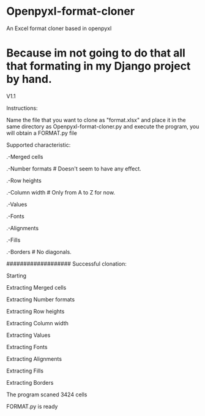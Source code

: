 # Openpyxl-format-cloner
An Excel format cloner based in openpyxl
# Because im not going to do that all that formating in my Django project by hand.
V1.1

Instructions:

Name the file that you want to clone as "format.xlsx" and place it in the same directory as Openpyxl-format-cloner.py and execute the program, you will obtain a FORMAT.py file 

Supported characteristic: 

.-Merged cells

.-Number formats # Doesn't seem to have any effect.

.-Row heights

.-Column width # Only from A to Z for now.

.-Values

.-Fonts

.-Alignments

.-Fills

.-Borders # No diagonals.


###################
Successful clonation:

Starting

Extracting Merged cells

Extracting Number formats
 
Extracting Row heights
  
Extracting Column width
   
Extracting Values
    
Extracting Fonts
     
Extracting Alignments
     
Extracting Fills
       
Extracting Borders
         

The program scaned 3424 cells

FORMAT.py is ready
